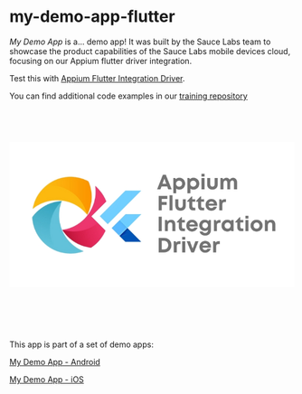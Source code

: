 # my-demo-app-flutter

*My Demo App* is a... demo app! 
It was built by the Sauce Labs team to showcase the product capabilities of the Sauce Labs mobile devices cloud, focusing on our Appium flutter driver integration. 

Test this with [Appium Flutter Integration Driver](https://github.com/AppiumTestDistribution/appium-flutter-integration-driver).

You can find additional code examples in our [training repository](https://github.com/saucelabs-training/demo-java)

<h1 align="center">
	<br>
	<img src="Logo.png" alt="Flutter-Appium">
	<br>
	<br>
	<br>
</h1>

This app is part of a set of demo apps:

[My Demo App - Android](https://github.com/saucelabs/my-demo-app-android)

[My Demo App - iOS](https://github.com/saucelabs/my-demo-app-ios)
